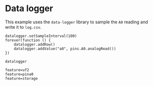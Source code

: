 # Data logger

This example uses the `data-logger` library to sample the `A0` reading and write it to `log.csv`.

```blocks
datalogger.setSampleInterval(100)
forever(function () {
    datalogger.addRow()
    datalogger.addValue("a0", pins.A0.analogRead())
})
```

```package
datalogger
```

```config
feature=uf2
feature=pina0
feature=storage
```